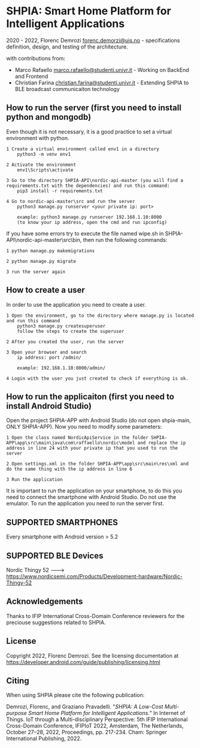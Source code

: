 SHPIA: Smart Home Platform for Intelligent Applications
==================================================================

2020 - 2022, Florenc Demrozi <forenc.demorzi@uis.no> - specifications definition, design, and testing of the architecture. 

with contributions from:
- Marco Rafaello <marco.rafaello@studenti.univr.it> - Working on BackEnd and Frontend
- Christian Farina <christian.farina@studenti.univr.it> - Extending SHPIA to BLE broadcast communicaiton technology

How to run the server (first you need to install python and mongodb)
-------------

Even though it is not necessary, it is a good practice to set a virtual environment with python. 

	1 Create a virtual environment called env1 in a directory
		python3 -m venv env1

	2 Activate the environment
		env1\Scripts\activate

	3 Go to the directory SHPIA-API\nordic-api-master (you will find a requirements.txt with the dependencies) and run this command:
		pip3 install -r requirements.txt

	4 Go to nordic-api-master\src and run the server
		python3 manage.py runserver <your private ip: port>
		
		example: python3 manage.py runserver 192.168.1.10:8000
		(to know your ip address, open the cmd and run ipconfig)
		
If you have some errors try to execute the file named wipe.sh in SHPIA-API\nordic-api-master\src\bin, then run the following commands:
	
	1 python manage.py makemigrations

	2 python manage.py migrate

	3 run the server again
	 

How to create a user
-------------

In order to use the application you need to create a user.

	1 Open the environment, go to the directory where manage.py is located and run this command 
		python3 manage.py createsuperuser
		follow the steps to create the superuser

	2 After you created the user, run the server
	
	3 Open your browser and search
		ip address: port /admin/
		
		example: 192.168.1.10:8000/admin/

	4 Login with the user you just created to check if everything is ok.
	

How to run the applicaiton (first you need to install Android Studio)
-------------

Open the project SHPIA-APP with Android Studio (do not open shpia-main, ONLY SHPIA-APP). Now you need to modify some parameters:

	1 Open the class named NordicApiService in the folder SHPIA-APP\app\src\main\java\com\raffaello\nordic\model and replace the ip address in line 24 with your private ip that you used to run the server

	2 Open settings.xml in the folder SHPIA-APP\app\src\main\res\xml and do the same thing with the ip address in line 6 

	3 Run the application 

It is important to run the application on your smartphone, to do this you need to connect the smartphone with Android Studio. Do not use the emulator. To run the application you need to run the server first.


SUPPORTED SMARTPHONES
-------------
Every smartphone with Android version > 5.2

SUPPORTED BLE Devices
-------------
Nordic Thingy 52 ---> https://www.nordicsemi.com/Products/Development-hardware/Nordic-Thingy-52


Acknowledgements
-------------
Thanks to IFIP International Cross-Domain Conference reviewers for the preciouse suggestions related to SHPIA.

License
-------
Copyright 2022, Florenc Demrozi.
See the licensing documentation at https://developer.android.com/guide/publishing/licensing.html

Citing
-------------
When using SHPIA please cite the following publication:

Demrozi, Florenc, and Graziano Pravadelli. "_SHPIA: A Low-Cost Multi-purpose Smart Home Platform for Intelligent Applications._" In Internet of Things. IoT through a Multi-disciplinary Perspective: 5th IFIP International Cross-Domain Conference, IFIPIoT 2022, Amsterdam, The Netherlands, October 27–28, 2022, Proceedings, pp. 217-234. Cham: Springer International Publishing, 2022.
